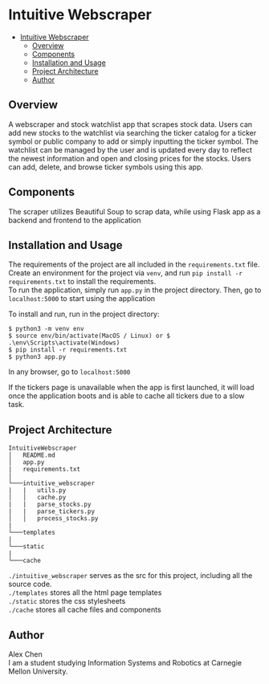 # Intuitive Webscraper

- [Intuitive Webscraper](#intuitive-webscraper)
  - [Overview](#overview)
  - [Components](#components)
  - [Installation and Usage](#installation-and-usage)
  - [Project Architecture](#project-architecture)
  - [Author](#author)

## Overview
A webscraper and stock watchlist app that scrapes stock data. Users can
add new stocks to the watchlist via searching the ticker catalog for a
ticker symbol or public company to add or simply inputting the ticker
symbol. The watchlist can be managed by the user and is updated every day
to reflect the newest information and open and closing prices for the stocks.
Users can add, delete, and browse ticker symbols using this app.


## Components
The scraper utilizes Beautiful Soup to scrap data, while using Flask app 
as a backend and frontend to the application


## Installation and Usage
The requirements of the project are all included in the `requirements.txt` file.  
Create an environment for the project via `venv`, and run `pip install -r requirements.txt`
to install the requirements.  
To run the application, simply run `app.py` in the project directory.
Then, go to `localhost:5000` to start using the application

To install and run, run in the project directory:
```
$ python3 -m venv env
$ source env/bin/activate(MacOS / Linux) or $ .\env\Scripts\activate(Windows)
$ pip install -r requirements.txt
$ python3 app.py
```
In any browser, go to `localhost:5000`

If the tickers page is unavailable when the app is first launched, it will load
once the application boots and is able to cache all tickers due to a slow task.

## Project Architecture
```
IntuitiveWebscraper
│   README.md
│   app.py
|   requirements.txt
│
└───intuitive_webscraper
|   |   utils.py
│   │   cache.py
|   |   parse_stocks.py
|   |   parse_tickers.py
│   │   process_stocks.py
|
└───templates
|
└───static
|
└───cache
```
`./intuitive_webscraper` serves as the src for this project, 
including all the source code.  
`./templates` stores all the html page templates  
`./static` stores the css stylesheets  
`./cache` stores all cache files and components  

## Author
Alex Chen  
I am a student studying Information Systems and Robotics at 
Carnegie Mellon University.